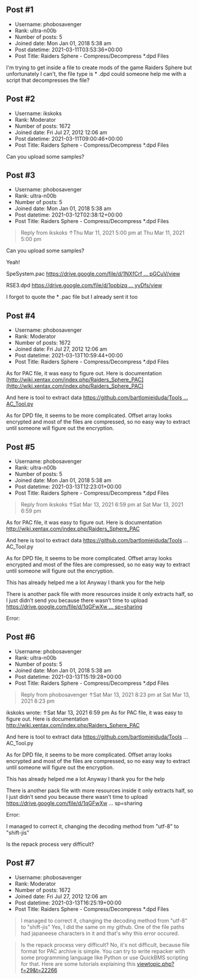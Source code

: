 ## Post #1
- Username: phobosavenger
- Rank: ultra-n00b
- Number of posts: 5
- Joined date: Mon Jan 01, 2018 5:38 am
- Post datetime: 2021-03-11T03:53:36+00:00
- Post Title: Raiders Sphere - Compress/Decompress *.dpd Files

I'm trying to get inside a file to create mods of the game Raiders Sphere but unfortunately I can't, the file type is * .dpd could someone help me with a script that decompresses the file?
## Post #2
- Username: ikskoks
- Rank: Moderator
- Number of posts: 1672
- Joined date: Fri Jul 27, 2012 12:06 am
- Post datetime: 2021-03-11T09:00:46+00:00
- Post Title: Raiders Sphere - Compress/Decompress *.dpd Files

Can you upload some samples?
## Post #3
- Username: phobosavenger
- Rank: ultra-n00b
- Number of posts: 5
- Joined date: Mon Jan 01, 2018 5:38 am
- Post datetime: 2021-03-12T02:38:12+00:00
- Post Title: Raiders Sphere - Compress/Decompress *.dpd Files

> Reply from ikskoks ↑Thu Mar 11, 2021 5:00 pm at Thu Mar 11, 2021 5:00 pm
>
> 
Can you upload some samples?

Yeah!

SpeSystem.pac
[https://drive.google.com/file/d/1NXfCrf ... pGCuV/view](https://drive.google.com/file/d/1NXfCrfu4nFLEAN2ZqVqhzz5JBhDpGCuV/view)

RSE3.dpd
[https://drive.google.com/file/d/1opbizq ... yyDfs/view](https://drive.google.com/file/d/1opbizqVk4Y9JLcylpoFdjecusJ4yyDfs/view)

I forgot to quote the * .pac file but I already sent it too
## Post #4
- Username: phobosavenger
- Rank: Moderator
- Number of posts: 1672
- Joined date: Fri Jul 27, 2012 12:06 am
- Post datetime: 2021-03-13T10:59:44+00:00
- Post Title: Raiders Sphere - Compress/Decompress *.dpd Files

As for PAC file, it was easy to figure out.
Here is documentation [http://wiki.xentax.com/index.php/Raiders_Sphere_PAC](http://wiki.xentax.com/index.php/Raiders_Sphere_PAC)

And here is tool to extract data [https://github.com/bartlomiejduda/Tools ... AC_Tool.py](https://github.com/bartlomiejduda/Tools/blob/master/NEW%20Tools/Raiders%20Sphere/Raiders_Sphere_PAC_Tool.py)


As for DPD file, it seems to be more complicated. Offset array looks encrypted and most of the files are compressed, so no easy way to extract until someone will figure out the encryption.
## Post #5
- Username: phobosavenger
- Rank: ultra-n00b
- Number of posts: 5
- Joined date: Mon Jan 01, 2018 5:38 am
- Post datetime: 2021-03-13T12:23:01+00:00
- Post Title: Raiders Sphere - Compress/Decompress *.dpd Files

> Reply from ikskoks ↑Sat Mar 13, 2021 6:59 pm at Sat Mar 13, 2021 6:59 pm
>
> 
As for PAC file, it was easy to figure out.
Here is documentation http://wiki.xentax.com/index.php/Raiders_Sphere_PAC

And here is tool to extract data https://github.com/bartlomiejduda/Tools ... AC_Tool.py


As for DPD file, it seems to be more complicated. Offset array looks encrypted and most of the files are compressed, so no easy way to extract until someone will figure out the encryption.

This has already helped me a lot 
Anyway I thank you for the help

There is another pack file with more resources inside it only extracts half, so I just didn’t send you because there wasn’t time to upload
[https://drive.google.com/file/d/1qGFwXw ... sp=sharing](https://drive.google.com/file/d/1qGFwXwJElSW0NBAqw8BfqF0QrPv9rvwY/view?usp=sharing)

Error:
## Post #6
- Username: phobosavenger
- Rank: ultra-n00b
- Number of posts: 5
- Joined date: Mon Jan 01, 2018 5:38 am
- Post datetime: 2021-03-13T15:19:28+00:00
- Post Title: Raiders Sphere - Compress/Decompress *.dpd Files

> Reply from phobosavenger ↑Sat Mar 13, 2021 8:23 pm at Sat Mar 13, 2021 8:23 pm
>
> 
ikskoks wrote: ↑Sat Mar 13, 2021 6:59 pm
As for PAC file, it was easy to figure out.
Here is documentation http://wiki.xentax.com/index.php/Raiders_Sphere_PAC

And here is tool to extract data https://github.com/bartlomiejduda/Tools ... AC_Tool.py


As for DPD file, it seems to be more complicated. Offset array looks encrypted and most of the files are compressed, so no easy way to extract until someone will figure out the encryption.


This has already helped me a lot 
Anyway I thank you for the help

There is another pack file with more resources inside it only extracts half, so I just didn’t send you because there wasn’t time to upload
https://drive.google.com/file/d/1qGFwXw ... sp=sharing

Error:

I managed to correct it, changing the decoding method from "utf-8" to "shift-jis"

Is the repack process very difficult?
## Post #7
- Username: phobosavenger
- Rank: Moderator
- Number of posts: 1672
- Joined date: Fri Jul 27, 2012 12:06 am
- Post datetime: 2021-03-13T16:25:19+00:00
- Post Title: Raiders Sphere - Compress/Decompress *.dpd Files

> I managed to correct it, changing the decoding method from "utf-8" to "shift-jis"
Yes, I did the same on my github.  One of the file paths had japaneese characters in it and that's why this error occured.

> Is the repack process very difficult?
No, it's not difficult, because file format for PAC archive is simple. 
You can try to write repacker with some programming language like Python or use QuickBMS scripting for that.
Here are some tutorials explaining this [viewtopic.php?f=29&t=22266](https://forum.xentax.com/viewtopic.php?f=29&t=22266)
